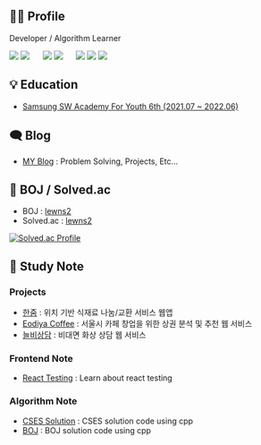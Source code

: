 <h2>🙋‍♂️ Profile</h2>

Developer / Algorithm Learner

<img src="https://img.shields.io/badge/JavaScript-F7DF1E?style=flat-for-the-badge&logo=JavaScript&logoColor=white"/> <img src="https://img.shields.io/badge/C++-00599C?style=flat&logo=C&logoColor=white"/>
&nbsp;&nbsp;&nbsp;&nbsp; <img src="https://img.shields.io/badge/React-61DAFB?style=flat-for-the-badge&logo=React&logoColor=white"/> <img src="https://img.shields.io/badge/Vue.js-4FC08D?style=flat-for-the-badge&logo=Vue.js&logoColor=white"/>
&nbsp;&nbsp;&nbsp;&nbsp; <img src="https://img.shields.io/badge/Redux-764ABC?style=flat-for-the-badge&logo=Redux&logoColor=white"/> <img src="https://img.shields.io/badge/PWA-5A0FC8?style=flat-for-the-badge&logo=PWA&logoColor=white"/> <img src="https://img.shields.io/badge/Jest-C21325?style=flat-for-the-badge&logo=Jest&logoColor=white"/>


<h2>💡 Education</h2>

* [Samsung SW Academy For Youth 6th (2021.07 ~ 2022.06)](https://www.ssafy.com/ksp/jsp/swp/swpMain.jsp)


<h2>🗨 Blog</h2>

* [MY Blog](https://lewns2.github.io/) : Problem Solving, Projects, Etc...


<h2>📃 BOJ / Solved.ac</h2>

* BOJ : [lewns2](https://www.acmicpc.net/user/lewns2)
* Solved.ac : [lewns2](https://solved.ac/profile/lewns2) 

[![Solved.ac Profile](http://mazassumnida.wtf/api/v2/generate_badge?boj=lewns2)](https://solved.ac/lewns2/)

<h2>📁 Study Note</h2>

<h3>Projects</h3>

* [한줌](https://github.com/lewns2/HANZOOM) : 위치 기반 식재료 나눔/교환 서비스 웹앱
* [Eodiya Coffee](https://github.com/lewns2/Eodiya-Coffee) : 서울시 카페 창업을 위한 상권 분석 및 추천 웹 서비스
* [늘비상담](https://github.com/lewns2/Neulbi-Counseling) : 비대면 화상 상담 웹 서비스

<h3>Frontend Note</h3>

* [React Testing](https://github.com/lewns2/learn-about-testing-for-react) : Learn about react testing

<h3>Algorithm Note</h3>

* [CSES Solution](https://github.com/lewns2/CSES-Solutions) : CSES solution code using cpp
* [BOJ](https://github.com/lewns2/BOJ) : BOJ solution code using cpp

